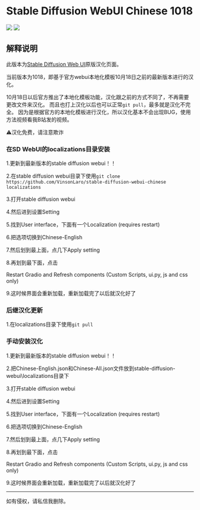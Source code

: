 # Stable Diffusion WebUI Chinese 1018

[![](https://img.shields.io/badge/Telegram-B站主页-purple)](https://space.bilibili.com/22970812)
[![](https://img.shields.io/badge/Telegram-交流群-purple)](https://jq.qq.com/?_wv=1027&k=wEbRm1eU)

## 解释说明

此版本为[Stable Diffusion Web UI](https://github.com/AUTOMATIC1111/stable-diffusion-webui)原版汉化页面。

当前版本为1018，即基于官方webui本地化模板10月18日之前的最新版本进行的汉化。

10月18日以后官方推出了本地化模板功能，汉化跟之前的方式不同了，不再需要更改文件来汉化。
而且也打上汉化以后也可以正常`git pull`，最多就是汉化不完全。
因为是根据官方的本地化模板进行汉化，所以汉化基本不会出现BUG，使用方法视频看我B站发的视频。

⚠️汉化免费，请注意欺诈

### 在SD WebUI的localizations目录安装

1.更新到最新版本的stable diffusion webui！！

2.在stable diffusion webui目录下使用`git clone https://github.com/VinsonLaro/stable-diffusion-webui-chinese localizations`

3.打开stable diffusion webui

4.然后进到设置Setting

5.找到User interface，下面有一个Localization (requires restart)

6.把选项切换到Chinese-English

7.然后划到最上面，点几下Apply setting

8.再划到最下面，点击

Restart Gradio and Refresh components (Custom Scripts, ui.py, js and css only)

9.这时候界面会重新加载，重新加载完了以后就汉化好了

### 后继汉化更新

1.在localizations目录下使用`git pull`


### 手动安装汉化

1.更新到最新版本的stable diffusion webui！！

2.把Chinese-English.json和Chinese-All.json文件放到stable-diffusion-webui\localizations目录下

3.打开stable diffusion webui

4.然后进到设置Setting

5.找到User interface，下面有一个Localization (requires restart)

6.把选项切换到Chinese-English

7.然后划到最上面，点几下Apply setting

8.再划到最下面，点击

Restart Gradio and Refresh components (Custom Scripts, ui.py, js and css only)

9.这时候界面会重新加载，重新加载完了以后就汉化好了

---

如有侵权，请私信我删除。




